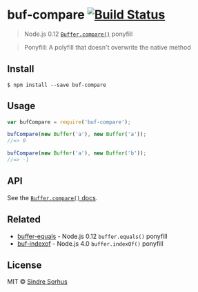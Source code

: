 # buf-compare [![Build Status](https://travis-ci.org/sindresorhus/buf-compare.svg?branch=master)](https://travis-ci.org/sindresorhus/buf-compare)

> Node.js 0.12 [`Buffer.compare()`](https://nodejs.org/api/buffer.html#buffer_class_method_buffer_compare_buf1_buf2) ponyfill

> Ponyfill: A polyfill that doesn't overwrite the native method


## Install

```
$ npm install --save buf-compare
```


## Usage

```js
var bufCompare = require('buf-compare');

bufCompare(new Buffer('a'), new Buffer('a'));
//=> 0

bufCompare(new Buffer('a'), new Buffer('b'));
//=> -1
```


## API

See the [`Buffer.compare()` docs](https://nodejs.org/api/buffer.html#buffer_class_method_buffer_compare_buf1_buf2).


## Related

- [buffer-equals](https://github.com/sindresorhus/buffer-equals) - Node.js 0.12 `buffer.equals()` ponyfill
- [buf-indexof](https://github.com/sindresorhus/buf-indexof) - Node.js 4.0 `buffer.indexOf()` ponyfill


## License

MIT © [Sindre Sorhus](http://sindresorhus.com)
